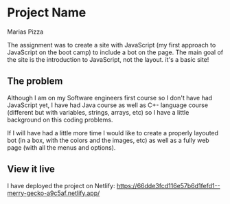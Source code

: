 # Project Name
Marias Pizza

The assignment was to create a site with JavaScript (my first approach to JavaScript on the boot camp) to include a bot on the page.  The main goal of the site is the introduction to JavaScript, not the layout. it's a basic site!

## The problem

Although I am on my Software engineers first course so I don't have had JavaScript yet, I have had Java course as well as C+- language course (different but with variables, strings, arrays, etc) so I have a little background on this coding problems. 

If I will have had a little more time I would like to create a properly layouted bot (in a box, with the colors and the images, etc) as well as a fully web page (with all the menus and options). 

## View it live

I have deployed the project on Netlify: https://66dde3fcd116e57b6d1fefd1--merry-gecko-a9c5af.netlify.app/



